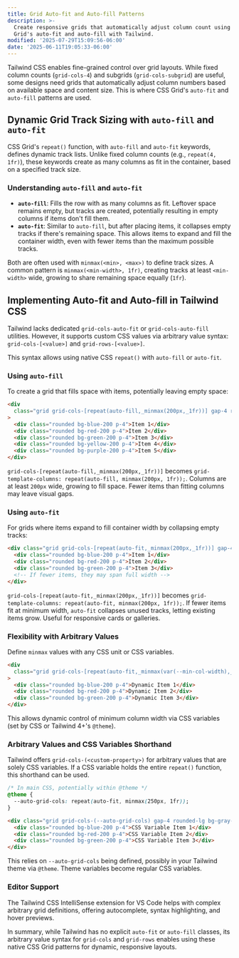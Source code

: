 ```yaml
---
title: Grid Auto-fit and Auto-fill Patterns
description: >-
  Create responsive grids that automatically adjust column count using CSS
  Grid's auto-fit and auto-fill with Tailwind.
modified: '2025-07-29T15:09:56-06:00'
date: '2025-06-11T19:05:33-06:00'
---
```


Tailwind CSS enables fine-grained control over grid layouts. While fixed column counts (`grid-cols-4`) and subgrids (`grid-cols-subgrid`) are useful, some designs need grids that automatically adjust column numbers based on available space and content size. This is where CSS Grid's `auto-fit` and `auto-fill` patterns are used.

## Dynamic Grid Track Sizing with `auto-fill` and `auto-fit`

CSS Grid's `repeat()` function, with `auto-fill` and `auto-fit` keywords, defines dynamic track lists. Unlike fixed column counts (e.g., `repeat(4, 1fr)`), these keywords create as many columns as fit in the container, based on a specified track size.

### Understanding `auto-fill` and `auto-fit`

- **`auto-fill`**: Fills the row with as many columns as fit. Leftover space remains empty, but tracks are created, potentially resulting in empty columns if items don't fill them.
- **`auto-fit`**: Similar to `auto-fill`, but after placing items, it collapses empty tracks if there's remaining space. This allows items to expand and fill the container width, even with fewer items than the maximum possible tracks.

Both are often used with `minmax(<min>, <max>)` to define track sizes. A common pattern is `minmax(<min-width>, 1fr)`, creating tracks at least `<min-width>` wide, growing to share remaining space equally (`1fr`).

## Implementing Auto-fit and Auto-fill in Tailwind CSS

Tailwind lacks dedicated `grid-cols-auto-fit` or `grid-cols-auto-fill` utilities. However, it supports custom CSS values via arbitrary value syntax: `grid-cols-[<value>]` and `grid-rows-[<value>]`.

This syntax allows using native CSS `repeat()` with `auto-fill` or `auto-fit`.

### Using `auto-fill`

To create a grid that fills space with items, potentially leaving empty space:

```html tailwind
<div
  class="grid grid-cols-[repeat(auto-fill,_minmax(200px,_1fr))] gap-4 rounded-lg bg-gray-100 p-4"
>
  <div class="rounded bg-blue-200 p-4">Item 1</div>
  <div class="rounded bg-red-200 p-4">Item 2</div>
  <div class="rounded bg-green-200 p-4">Item 3</div>
  <div class="rounded bg-yellow-200 p-4">Item 4</div>
  <div class="rounded bg-purple-200 p-4">Item 5</div>
</div>
```

`grid-cols-[repeat(auto-fill,_minmax(200px,_1fr))]` becomes `grid-template-columns: repeat(auto-fill, minmax(200px, 1fr));`. Columns are at least `200px` wide, growing to fill space. Fewer items than fitting columns may leave visual gaps.

### Using `auto-fit`

For grids where items expand to fill container width by collapsing empty tracks:

```html tailwind
<div class="grid grid-cols-[repeat(auto-fit,_minmax(200px,_1fr))] gap-4 rounded-lg bg-gray-100 p-4">
  <div class="rounded bg-blue-200 p-4">Item 1</div>
  <div class="rounded bg-red-200 p-4">Item 2</div>
  <div class="rounded bg-green-200 p-4">Item 3</div>
  <!-- If fewer items, they may span full width -->
</div>
```

`grid-cols-[repeat(auto-fit,_minmax(200px,_1fr))]` becomes `grid-template-columns: repeat(auto-fit, minmax(200px, 1fr));`. If fewer items fit at minimum width, `auto-fit` collapses unused tracks, letting existing items grow. Useful for responsive cards or galleries.

### Flexibility with Arbitrary Values

Define `minmax` values with any CSS unit or CSS variables.

```html tailwind
<div
  class="grid grid-cols-[repeat(auto-fit,_minmax(var(--min-col-width),_1fr))] gap-4 rounded-lg bg-gray-100 p-4"
>
  <div class="rounded bg-blue-200 p-4">Dynamic Item 1</div>
  <div class="rounded bg-red-200 p-4">Dynamic Item 2</div>
  <div class="rounded bg-green-200 p-4">Dynamic Item 3</div>
</div>
```

This allows dynamic control of minimum column width via CSS variables (set by CSS or Tailwind 4+'s `@theme`).

### Arbitrary Values and CSS Variables Shorthand

Tailwind offers `grid-cols-(<custom-property>)` for arbitrary values that are solely CSS variables. If a CSS variable holds the entire `repeat()` function, this shorthand can be used.

```css
/* In main CSS, potentially within @theme */
@theme {
  --auto-grid-cols: repeat(auto-fit, minmax(250px, 1fr));
}
```

```html tailwind
<div class="grid grid-cols-(--auto-grid-cols) gap-4 rounded-lg bg-gray-100 p-4">
  <div class="rounded bg-blue-200 p-4">CSS Variable Item 1</div>
  <div class="rounded bg-red-200 p-4">CSS Variable Item 2</div>
  <div class="rounded bg-green-200 p-4">CSS Variable Item 3</div>
</div>
```

This relies on `--auto-grid-cols` being defined, possibly in your Tailwind theme via `@theme`. Theme variables become regular CSS variables.

### Editor Support

The Tailwind CSS IntelliSense extension for VS Code helps with complex arbitrary grid definitions, offering autocomplete, syntax highlighting, and hover previews.

In summary, while Tailwind has no explicit `auto-fit` or `auto-fill` classes, its arbitrary value syntax for `grid-cols` and `grid-rows` enables using these native CSS Grid patterns for dynamic, responsive layouts.
